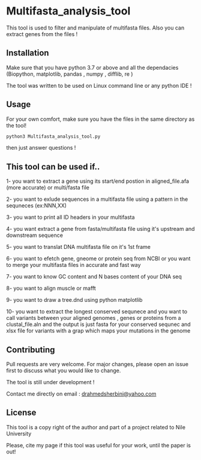 # Multifasta_analysis_tool

This tool is used to filter and manipulate of multifasta files. Also you can extract genes from the files !

## Installation

Make sure that you have python 3.7 or above and all the dependacies (Biopython, matplotlib, pandas , numpy , difflib, re )

The tool was written to be used on Linux command line or any python IDE !

## Usage
For your own comfort, make sure you have the files in the same directory as the tool!

```python
python3 Multifasta_analysis_tool.py

```
then just answer questions !

## This tool can be used if..
1- you want to extract a gene using its start/end postion in aligned_file.afa (more accurate) or multi/fasta file

2- you want to exlude sequences in a multifasta file using a pattern in the sequneces (ex:NNN,XX)

3- you want to  print all  ID headers in your multifasta

4- you want extract a gene from fasta/multifasta file using it's upstream and downstream sequence

5- you want to translat DNA multifasta file on  it's 1st frame

6- you want to efetch gene, gneome or protein seq  from NCBI or you want to merge your multifasta files in accurate and fast way 

7- you want to know GC content and N bases content of your DNA seq

8- you want to align muscle or mafft

9- you want to draw a tree.dnd using python matplotlib

10- you want to extract the longest conserved sequnece and you want to call variants between your aligned genomes , genes or proteins from a clustal_file.aln and the output is just fasta for your conserved sequnec and xlsx file for variants with a grap which maps your mutations in the genome

## Contributing
Pull requests are very welcome. For major changes, please open an issue first to discuss what you would like to change.

The tool is still under development !

Contact me directly on email : drahmedsherbini@yahoo.com
## License
This tool is a copy right of the author and  part of a project related to Nile University 

Please, cite my page if this tool was useful for your work, until the paper is out!
